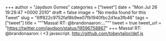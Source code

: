
+++
author = "Jaydson Gomes"
categories = ["tweet"]
date = "Mon Jul 26 19:29:47 +0000 2010"
draft = false
image = "No media found for this Tweet"
slug = "6ff822c9752faf8b9ee07fb1940fbc2d1ea3fb46"
tags = ["tweet"]
title = """Massa! RT: @brandonaaron:..."""
tweet = true
tweet_url = "https://twitter.com/jaydson/status/19596758867"
+++
Massa! RT: @brandonaaron: i &lt;3 javascript. http://github.com/tobeytailor/def.js
